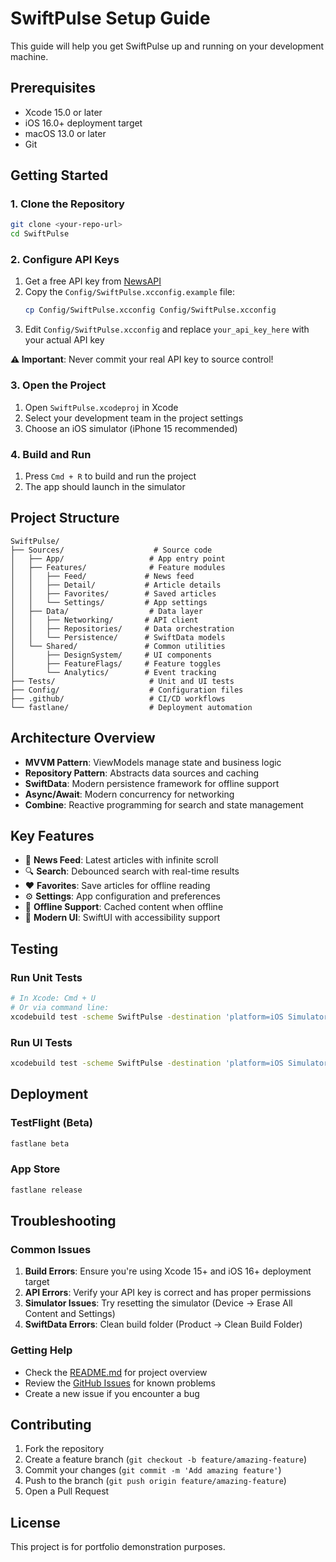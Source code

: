 # SwiftPulse Setup Guide

This guide will help you get SwiftPulse up and running on your development machine.

## Prerequisites

- Xcode 15.0 or later
- iOS 16.0+ deployment target
- macOS 13.0 or later
- Git

## Getting Started

### 1. Clone the Repository

```bash
git clone <your-repo-url>
cd SwiftPulse
```

### 2. Configure API Keys

1. Get a free API key from [NewsAPI](https://newsapi.org/)
2. Copy the `Config/SwiftPulse.xcconfig.example` file:
   ```bash
   cp Config/SwiftPulse.xcconfig Config/SwiftPulse.xcconfig
   ```
3. Edit `Config/SwiftPulse.xcconfig` and replace `your_api_key_here` with your actual API key

**⚠️ Important**: Never commit your real API key to source control!

### 3. Open the Project

1. Open `SwiftPulse.xcodeproj` in Xcode
2. Select your development team in the project settings
3. Choose an iOS simulator (iPhone 15 recommended)

### 4. Build and Run

1. Press `Cmd + R` to build and run the project
2. The app should launch in the simulator

## Project Structure

```
SwiftPulse/
├── Sources/                    # Source code
│   ├── App/                   # App entry point
│   ├── Features/              # Feature modules
│   │   ├── Feed/             # News feed
│   │   ├── Detail/           # Article details
│   │   ├── Favorites/        # Saved articles
│   │   └── Settings/         # App settings
│   ├── Data/                  # Data layer
│   │   ├── Networking/       # API client
│   │   ├── Repositories/     # Data orchestration
│   │   └── Persistence/      # SwiftData models
│   └── Shared/               # Common utilities
│       ├── DesignSystem/     # UI components
│       ├── FeatureFlags/     # Feature toggles
│       └── Analytics/        # Event tracking
├── Tests/                     # Unit and UI tests
├── Config/                    # Configuration files
├── .github/                   # CI/CD workflows
└── fastlane/                  # Deployment automation
```

## Architecture Overview

- **MVVM Pattern**: ViewModels manage state and business logic
- **Repository Pattern**: Abstracts data sources and caching
- **SwiftData**: Modern persistence framework for offline support
- **Async/Await**: Modern concurrency for networking
- **Combine**: Reactive programming for search and state management

## Key Features

- 📰 **News Feed**: Latest articles with infinite scroll
- 🔍 **Search**: Debounced search with real-time results
- ❤️ **Favorites**: Save articles for offline reading
- ⚙️ **Settings**: App configuration and preferences
- 📱 **Offline Support**: Cached content when offline
- 🎨 **Modern UI**: SwiftUI with accessibility support

## Testing

### Run Unit Tests
```bash
# In Xcode: Cmd + U
# Or via command line:
xcodebuild test -scheme SwiftPulse -destination 'platform=iOS Simulator,name=iPhone 15'
```

### Run UI Tests
```bash
xcodebuild test -scheme SwiftPulse -destination 'platform=iOS Simulator,name=iPhone 15' -only-testing:SwiftPulseUITests
```

## Deployment

### TestFlight (Beta)
```bash
fastlane beta
```

### App Store
```bash
fastlane release
```

## Troubleshooting

### Common Issues

1. **Build Errors**: Ensure you're using Xcode 15+ and iOS 16+ deployment target
2. **API Errors**: Verify your API key is correct and has proper permissions
3. **Simulator Issues**: Try resetting the simulator (Device → Erase All Content and Settings)
4. **SwiftData Errors**: Clean build folder (Product → Clean Build Folder)

### Getting Help

- Check the [README.md](README.md) for project overview
- Review the [GitHub Issues](https://github.com/your-repo/issues) for known problems
- Create a new issue if you encounter a bug

## Contributing

1. Fork the repository
2. Create a feature branch (`git checkout -b feature/amazing-feature`)
3. Commit your changes (`git commit -m 'Add amazing feature'`)
4. Push to the branch (`git push origin feature/amazing-feature`)
5. Open a Pull Request

## License

This project is for portfolio demonstration purposes.
